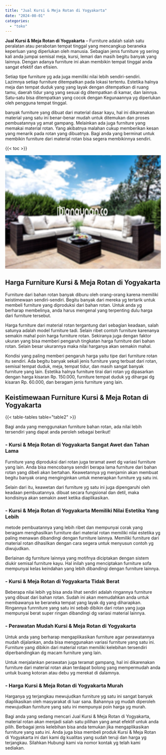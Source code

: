 ```yaml
---
title: "Jual Kursi & Meja Rotan di Yogyakarta"
date: "2024-08-01"
categories: 
  - "toko"
---
```


**Jual Kursi & Meja Rotan di Yogyakarta** – Furniture adalah salah satu peralatan atau perabotan tempat tinggal yang mencangkup beraneka keperluan yang diperlukan oleh manusia. Sebagian jenis furniture yg sering kali anda jumpai semisal meja, kursi, lemari dan masih begitu banyak yang lainnya. Dengan adanya furniture ini akan membikin tempat tinggal anda sangat efektif dan efisien.

Setiap tipe furniture yg ada juga memiliki nilai lebih sendiri-sendiri. Lazimnya setiap furniture ditempatkan pada lokasi tertentu. Estetika halnya meja dan tempat duduk yang yang layak dengan ditempatkan di ruang tamu, daerah tidur yang yang sesuai dg ditempatkan di kamar, dan lainnya. Satu-satu bisa ditempatkan yang cocok dengan Kegunaannya yg diperlukan oleh pengguna tempat tinggal.

banyak furniture yang dibuat dari material dasar kayu, hal ini dikarenakan material yang satu ini benar-benar mudah untuk ditemukan dan proses pembuatannya yg amat gampang. Melainkan ada juga furniture yang memakai material rotan. Yang akibatnya malahan cukup memberikan kesan yang menarik pada rotan yang dibuatnya. Bagi anda yang berminat untuk membikin furniture dari material rotan bisa segera membikinnya sendiri.

{{< toc >}}

![Jual Kursi & Meja Rotan di Yogyakarta](/images/kursi-meja-rotan-murah48.png)

## Harga Furniture Kursi & Meja Rotan di Yogyakarta

Furniture dari bahan rotan banyak diburu oleh orang-orang karena memiliki keistimewaan sendiri-sendiri. Begitu banyak dari mereka yg tertarik untuk membeli furniture yang diproduksi dari bahan rotan. Untuk anda yg berharap membelinya, anda harus mengenal yang terpenting dulu harga dari furniture tersebut.

Harga furniture dari material rotan tergantung dari sebagian keadaan, salah satunya adalah model furniture tadi. Selain ribet contoh furniture karenanya semakin mahal poin harga furniture rotan. Sekiranya juga dengan faktor ukuran yang bisa memberi pengaruh tingkatan harga furniture dari bahan rotan. Selain besar ukurannya maka nilai harganya akan semakin mahal.

Kondisi yang paling memberi pengaruh harga yaitu tipe dari furniture rotan itu sendiri. Ada begitu banyak sekali jenis furniture yang terbuat dari rotan, semisal tempat duduk, meja, tempat tidur, dan masih sangat banyak furniture yang lain. Estetika halnya furniture tirai dari rotan yg dipasarkan dengan harga kisaran Rp. 150.000, furniture tempat duduk yg dihargai dg kisaran Rp. 60.000, dan beragam jenis furniture yang lain.

## Keistimewaan Furniture Kursi & Meja Rotan di Yogyakarta

{{< table-tables table="table2" >}}

Bagi anda yang menggunakan furniture bahan rotan, ada nilai lebih tersendiri yang dapat anda peroleh sebagai berikut!

### \- Kursi & Meja Rotan di Yogyakarta Sangat Awet dan Tahan Lama

Furniture yang diproduksi dari rotan juga teramat awet dg variasi furniture yang lain. Anda bisa mencobanya sendiri berapa lama furniture dari bahan rotan yang dibeli akan bertahan. Keawetannya yg menjamin akan membuat begitu banyak orang menginginkan untuk menerapkan furniture yg satu ini.

Selain dari itu, keawetan dari furniture yg satu ini juga dipengaruhi oleh keadaan pembuatannya. dibuat secara fungsional dan detil, maka kondisinya akan semakin awet ketika diaplikasikan.

### \- Kursi & Meja Rotan di Yogyakarta Memiliki Nilai Estetika Yang Lebih

metode pembuatannya yang lebih ribet dan mempunyai corak yang beragam menghasilkan furniture dari material rotan memiliki nilai estetika yg paling menawan dibandingi dengan furniture lainnya. Memiliki furniture dari material rotan dihasilkan dengan cara segera untuk menyusun contoh yg diwujudkan.

Berlainan dg furniture lainnya yang motifnya diciptakan dengan sistem diukir semisal furniture kayu. Hal inilah yang menciptakan furniture sofa mempunyai kelas keindahan yang lebih dibandingi dengan furniture lainnya.

### \- Kursi & Meja Rotan di Yogyakarta Tidak Berat

Beberapa nilai lebih yg bisa anda lihat sendiri adalah ringannya furniture yang dibuat dari bahan rotan. Sudah ini akan memudahkan anda untuk membawanya ke beraneka tempat yang layak dg yang diharapkan. Ringannya funrniture yang satu ini sebab dibikin dari rotan yang juga mempunyai berat super ringan dibandingi dg variasi material lainnya.

### \- Perawatan Mudah Kursi & Meja Rotan di Yogyakarta

Untuk anda yang berharap mengaplikasikan furniture agar perawatannya mudah dijalankan, anda bisa menggunakan variasi furniture yang satu ini. Furniture yang dibikin dari material rotan memiliki kelebihan tersendiri diperbandingkan dg macam furniture yang lain.

Untuk menjalankan perawatan juga teramat gampang, hal ini dikarenakan furniture dari material rotan akan terdapat bolong yang mempermudah anda untuk buang kotoran atau debu yg merekat di dalamnya.

### \- Harga Kursi & Meja Rotan di Yogyakarta Murah

Harganya yg terjangkau mewujudkan furniture yg satu ini sangat banyak diaplikasikan oleh masyarakat di luar sana. Bahannya yg mudah diperoleh mewujudkan furniture yang satu ini mempunyai poin harga yg murah.

Bagi anda yang sedang mencari Jual Kursi & Meja Rotan di Yogyakarta, material rotan akan menjadi salah satu pilihan yang amat efektif untuk anda pilih. Berbagai jenis kelebihan bisa anda temukan jika mengaplikasikan furniture yang satu ini. Anda juga bisa membeli produk Kursi & Meja Rotan di Yogyakarta ini dari kami dg kualitas yang sudah teruji dan harga yg terjangkau. Silahkan Hubungi kami via nomor kontak yg telah kami sediakan.

